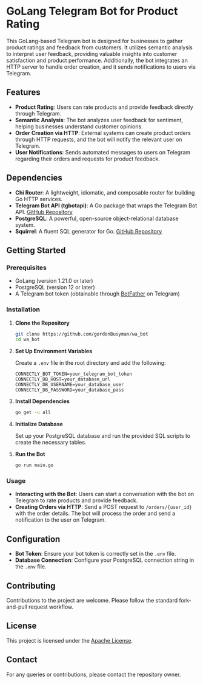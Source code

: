 # GoLang Telegram Bot for Product Rating

This GoLang-based Telegram bot is designed for businesses to gather product ratings and feedback from customers. It utilizes semantic analysis to interpret user feedback, providing valuable insights into customer satisfaction and product performance. Additionally, the bot integrates an HTTP server to handle order creation, and it sends notifications to users via Telegram.

## Features

- **Product Rating**: Users can rate products and provide feedback directly through Telegram.
- **Semantic Analysis**: The bot analyzes user feedback for sentiment, helping businesses understand customer opinions.
- **Order Creation via HTTP**: External systems can create product orders through HTTP requests, and the bot will notify the relevant user on Telegram.
- **User Notifications**: Sends automated messages to users on Telegram regarding their orders and requests for product feedback.

## Dependencies

- **Chi Router**: A lightweight, idiomatic, and composable router for building Go HTTP services.
- **Telegram Bot API (tgbotapi)**: A Go package that wraps the Telegram Bot API. [GitHub Repository](https://github.com/go-telegram-bot-api/telegram-bot-api)
- **PostgreSQL**: A powerful, open-source object-relational database system.
- **Squirrel**: A fluent SQL generator for Go. [GitHub Repository](https://github.com/Masterminds/squirrel)

## Getting Started

### Prerequisites

- GoLang (version 1.21.0 or later)
- PostgreSQL (version 12 or later)
- A Telegram bot token (obtainable through [BotFather](https://t.me/botfather) on Telegram)

### Installation

1. **Clone the Repository**

   ```bash
   git clone https://github.com/gordonBusyman/wa_bot
   cd wa_bot
   ```

2. **Set Up Environment Variables**

   Create a `.env` file in the root directory and add the following:

   ```env
   CONNECTLY_BOT_TOKEN=your_telegram_bot_token
   CONNECTLY_DB_HOST=your_database_url
   CONNECTLY_DB_USERNAME=your_database_user
   CONNECTLY_DB_PASSWORD=your_database_pass
   ```

3. **Install Dependencies**

   ```bash
   go get -u all
   ```

4. **Initialize Database**

   Set up your PostgreSQL database and run the provided SQL scripts to create the necessary tables.

5. **Run the Bot**

   ```bash
   go run main.go
   ```

### Usage

- **Interacting with the Bot**: Users can start a conversation with the bot on Telegram to rate products and provide feedback.
- **Creating Orders via HTTP**: Send a POST request to `/orders/{user_id}` with the order details. The bot will process the order and send a notification to the user on Telegram.

## Configuration

- **Bot Token**: Ensure your bot token is correctly set in the `.env` file.
- **Database Connection**: Configure your PostgreSQL connection string in the `.env` file.

## Contributing

Contributions to the project are welcome. Please follow the standard fork-and-pull request workflow.

## License

This project is licensed under the [Apache License](LICENSE).

## Contact

For any queries or contributions, please contact the repository owner.
